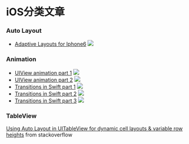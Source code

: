 iOS分类文章
==========

### Auto Layout

* [Adaptive Layouts for Iphone6](http://mathewsanders.com/designing-adaptive-layouts-for-iphone-6-plus/) 
![](http://mathewsanders.com/assets/constraints/Instagram-rotate-size-class.gif)


### Animation

* [UIView animation part 1](http://mathewsanders.com/prototyping-iOS-iPhone-iPad-animations-in-swift) 
![](http://mathewsanders.com/assets/swift-animate-1/fish-flock-1.gif)
* [UIView animation part 2](http://mathewsanders.com/animations-in-swift-part-two)
![](http://mathewsanders.com/assets/swift-animate-2/container-2.gif)
* [Transitions in Swift part 1](http://mathewsanders.com/animated-transitions-in-swift/)
![](http://mathewsanders.com/assets/transitions-1/rotate-transition-status-bar-style.gif)
* [Transitions in Swift part 2](http://mathewsanders.com/animated-transitions-in-swift)
![](http://mathewsanders.com/assets/transitions-2/Menu-8.gif)
* [Transitions in Swift part 3](http://mathewsanders.com/interactive-transitions-in-swift/)
![](http://mathewsanders.com/assets/transitions-3/Menu-5.gif)



### TableView

[Using Auto Layout in UITableView for dynamic cell layouts & variable row heights](http://stackoverflow.com/questions/18746929/using-auto-layout-in-uitableview-for-dynamic-cell-layouts-variable-row-heights) from stackoverflow